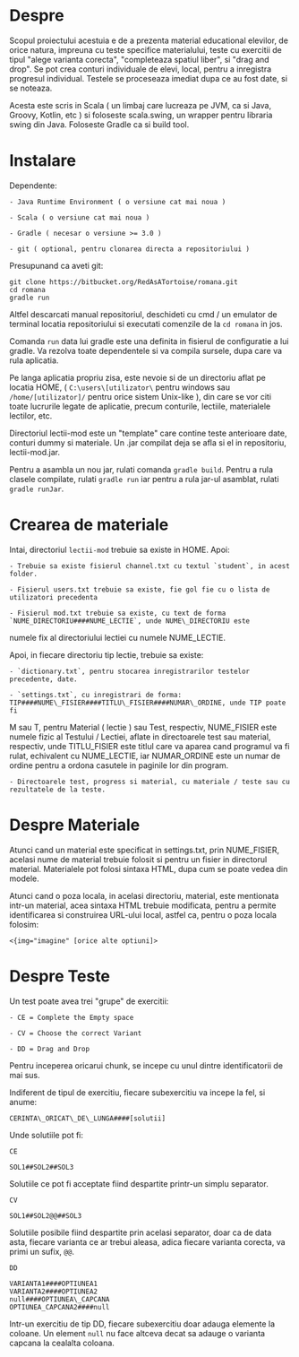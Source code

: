 # Despre #

Scopul proiectului acestuia e de a prezenta material educational elevilor, de orice natura, impreuna cu teste specifice 
materialului, teste cu exercitii de tipul "alege varianta corecta", "completeaza spatiul liber", si "drag and drop".
Se pot crea conturi individuale de elevi, local, pentru a inregistra progresul individual. Testele se proceseaza 
imediat dupa ce au fost date, si se noteaza.

Acesta este scris in Scala ( un limbaj care lucreaza pe JVM, ca si Java, Groovy, Kotlin, etc ) si foloseste scala.swing, 
un wrapper pentru libraria swing din Java. Foloseste Gradle ca si build tool.

# Instalare # 
Dependente: 

    - Java Runtime Environment ( o versiune cat mai noua )

    - Scala ( o versiune cat mai noua )

    - Gradle ( necesar o versiune >= 3.0 )

    - git ( optional, pentru clonarea directa a repositoriului )


Presupunand ca aveti git:

```
git clone https://bitbucket.org/RedAsATortoise/romana.git
cd romana
gradle run
```

Altfel descarcati manual repositoriul, deschideti cu cmd / un emulator de terminal locatia repositoriului si executati 
comenzile de la `cd romana` in jos.

Comanda `run` data lui gradle este una definita in fisierul de configuratie a lui gradle. Va rezolva toate dependentele 
si va compila sursele, dupa care va rula aplicatia.

Pe langa aplicatia propriu zisa, este nevoie si de un directoriu aflat pe locatia HOME, ( `C:\users\[utilizator\` pentru 
windows sau `/home/[utilizator]/` pentru orice sistem Unix-like ), din care se vor citi toate lucrurile legate de 
aplicatie, precum conturile, lectiile, materialele lectilor, etc.

Directoriul lectii-mod este un "template" care contine teste anterioare date, conturi dummy si materiale. 
Un .jar compilat deja se afla si el in repositoriu, lectii-mod.jar.

Pentru a asambla un nou jar, rulati comanda `gradle build`. Pentru a rula clasele compilate, rulati `gradle run` iar 
pentru a rula jar-ul asamblat, rulati `gradle runJar`.

# Crearea de materiale #

Intai, directoriul `lectii-mod` trebuie sa existe in HOME. Apoi:

    - Trebuie sa existe fisierul channel.txt cu textul `student`, in acest folder.

    - Fisierul users.txt trebuie sa existe, fie gol fie cu o lista de utilizatori precedenta

    - Fisierul mod.txt trebuie sa existe, cu text de forma `NUME_DIRECTORIU####NUME_LECTIE`, unde NUME\_DIRECTORIU este 
numele fix al directoriului lectiei cu numele NUME\_LECTIE.

Apoi, in fiecare directoriu tip lectie, trebuie sa existe: 

    - `dictionary.txt`, pentru stocarea inregistrarilor testelor precedente, date.

    - `settings.txt`, cu inregistrari de forma: TIP####NUME\_FISIER####TITLU\_FISIER####NUMAR\_ORDINE, unde TIP poate fi 
M sau T, pentru Material ( lectie ) sau Test, respectiv, NUME\_FISIER este numele fizic al Testului / Lectiei, aflate in 
directoarele test sau material, respectiv, unde TITLU\_FISIER este titlul care va aparea cand programul va fi rulat, 
echivalent cu NUME\_LECTIE, iar NUMAR\_ORDINE este un numar de ordine pentru a ordona casutele in paginile lor din 
program.

    - Directoarele test, progress si material, cu materiale / teste sau cu rezultatele de la teste.

# Despre Materiale #

Atunci cand un material este specificat in settings.txt, prin NUME\_FISIER, acelasi nume de material trebuie folosit si 
pentru un fisier in directorul material. Materialele pot folosi sintaxa HTML, dupa cum se poate vedea din modele.

Atunci cand o poza locala, in acelasi directoriu, material, este mentionata intr-un material, acea sintaxa HTML trebuie 
modificata, pentru a permite identificarea si construirea URL-ului local, astfel ca, pentru o poza locala folosim:

```
<{img="imagine" [orice alte optiuni]>
```

# Despre Teste # 

Un test poate avea trei "grupe" de exercitii:

    - CE = Complete the Empty space

    - CV = Choose the correct Variant

    - DD = Drag and Drop


Pentru inceperea oricarui chunk, se incepe cu unul dintre identificatorii de mai sus.

Indiferent de tipul de exercitiu, fiecare subexercitiu va incepe la fel, si anume:

```
CERINTA\_ORICAT\_DE\_LUNGA####[solutii]
```

Unde solutiile pot fi:

```
CE

SOL1##SOL2##SOL3
```

Solutiile ce pot fi acceptate fiind despartite printr-un simplu separator.

```
CV

SOL1##SOL2@@##SOL3
```

Solutiile posibile fiind despartite prin acelasi separator, doar ca de data asta, fiecare varianta ce ar trebui aleasa, 
adica fiecare varianta corecta, va primi un sufix, `@@`.

```
DD

VARIANTA1####OPTIUNEA1
VARIANTA2####OPTIUNEA2
null####OPTIUNEA\_CAPCANA
OPTIUNEA_CAPCANA2####null
```

Intr-un exercitiu de tip DD, fiecare subexercitiu doar adauga elemente la coloane. Un element `null` nu face altceva 
decat sa adauge o varianta capcana la cealalta coloana.
